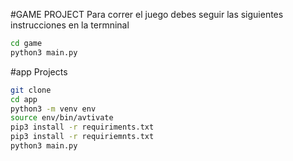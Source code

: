 #GAME PROJECT
Para correr el juego debes seguir las siguientes instrucciones en la termninal

```sh
cd game
python3 main.py 
```


#app Projects

```sh
git clone
cd app
python3 -m venv env
source env/bin/avtivate
pip3 install -r requiriments.txt
pip3 install -r requiriemnts.txt
python3 main.py

```